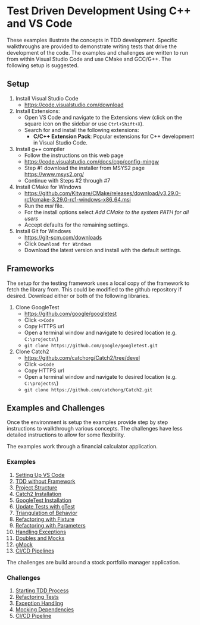 # Test Driven Development Using C++ and VS Code

These examples illustrate the concepts in TDD development.  Specific walkthroughs are provided to demonstrate writing tests that drive the development of the code.  The examples and challenges are written to run from within Visual Studio Code and use CMake and GCC/G++.  The following setup is suggested.  

## Setup
1. Install Visual Studio Code  
    * https://code.visualstudio.com/download
2. Install Extensions:
    * Open VS Code and navigate to the Extensions view (click on the square icon on the sidebar or use `Ctrl+Shift+X`).
    * Search for and install the following extensions:
        * **C/C++ Extension Pack**: Popular extensions for C++ development in Visual Studio Code.  
2. Install g++ compiler
    * Follow the instructions on this web page  
    * https://code.visualstudio.com/docs/cpp/config-mingw  
    * Step #1 download the installer from MSYS2 page https://www.msys2.org/  
    * Continue with Steps #2 through #7
3. Install CMake for Windows  
    * https://github.com/Kitware/CMake/releases/download/v3.29.0-rc1/cmake-3.29.0-rc1-windows-x86_64.msi  
    * Run the *msi* file.
    * For the install options select *Add CMake to the system PATH for all users*
    * Accept defaults for the remaining settings.
4. Install Git for Windows
    * https://git-scm.com/downloads  
    * Click `Download for Windows`
    * Download the latest version and install with the default settings.  

## Frameworks
The setup for the testing framework uses a local copy of the framework to fetch the library from.  This could be modified to the github repository if desired.  Download either or both of the following libraries.

1. Clone GoogleTest
    * https://github.com/google/googletest  
    * Click `<>Code`  
    * Copy HTTPS url  
    * Open a terminal window and navigate to desired location (e.g. `C:\projects\`)      
    * `git clone https://github.com/google/googletest.git`
2. Clone Catch2
    * https://github.com/catchorg/Catch2/tree/devel  
    * Click `<>Code`  
    * Copy HTTPS url  
    * Open a terminal window and navigate to desired location (e.g. `C:\projects\`)  
    * `git clone https://github.com/catchorg/Catch2.git`

## Examples and Challenges

Once the environment is setup the examples provide step by step instructions to walkthrough various concepts.  The challenges have less detailed instructions to allow for some flexibility.

The examples work through a financial calculator application.

### Examples

1. [Setting Up VS Code](./Walkthroughs/01_vs_code_setup_for_cpp.md)
2. [TDD without Framework](./Walkthroughs/02_no_framework_tdd.md)
3. [Project Structure](./Walkthroughs/03_project_structure.md)
4. [Catch2 Installation](./Walkthroughs/04_catch_setup.md)
5. [GoogleTest Installation](./Walkthroughs/05_gtest_setup.md)
6. [Update Tests with gTest](./Walkthroughs/06_update_tests.md)
7. [Triangulation of Behavior](./Walkthroughs/07_triangulation.md)
8. [Refactoring with Fixture](./Walkthroughs/08_fixture_refactoring.md)
9. [Refactoring with Parameters](./Walkthroughs/09_parameterized_refactoring.md)
10. [Handling Exceptions](./Walkthroughs/10_exceptions.md)
11. [Doubles and Mocks](./Walkthroughs/11_doubles_mock.md)
12. [gMock](./Walkthroughs/12_gmock_mock.md)
13. [CI/CD Pipelines](./Walkthroughs/13_gitlab.md)

The challenges are build around a stock portfolio manager application.

### Challenges

1. [Starting TDD Process](./Labs/01_lab_guide_initial_steps.md)
2. [Refactoring Tests](./Labs/02_lab_guide_fixtures.md)
3. [Exception Handling](./Labs/03_lab_guide_exceptions.md)
4. [Mocking Dependencies](./Labs/04_lab_guide_mocks.md)
5. [CI/CD Pipeline](./Labs/05_lab_guide_ci_cd.md)